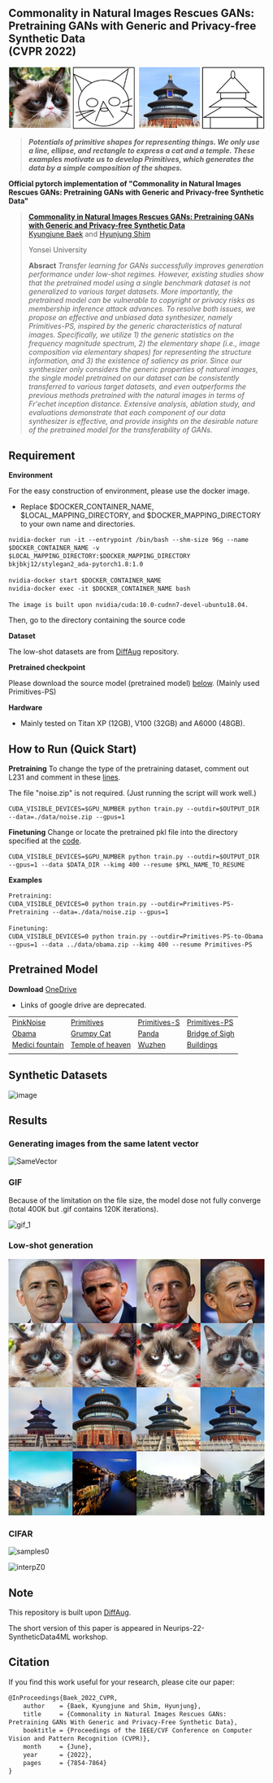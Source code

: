 ## Commonality in Natural Images Rescues GANs: Pretraining GANs with Generic and Privacy-free Synthetic Data<br/>(CVPR 2022)
![teaser2](./resrc/teaser-2.png)
> **_Potentials of primitive shapes for representing things. We only use a line, ellipse, and rectangle to express a cat and a temple. These examples motivate us to develop Primitives, which generates the data by a simple composition of the shapes._**

__Official pytorch implementation of "Commonality in Natural Images Rescues GANs: Pretraining GANs with Generic and Privacy-free Synthetic Data"__

> __[Commonality in Natural Images Rescues GANs: Pretraining GANs with Generic and Privacy-free Synthetic Data](https://arxiv.org/abs/2204.04950)__   
> [Kyungjune Baek](https://scholar.google.co.kr/citations?hl=ko&user=jC6P1pQAAAAJ) and [Hyunjung Shim](https://scholar.google.co.kr/citations?user=KB5XZGIAAAAJ&hl=ko)
>
> Yonsei University  
>  
> __Absract__ _Transfer learning for GANs successfully improves generation performance under low-shot regimes. However, existing studies show that the pretrained model using a single benchmark dataset is not generalized to various target datasets. More importantly, the pretrained model can be vulnerable to copyright or privacy risks as membership inference attack advances. To resolve both issues, we propose an effective and unbiased data synthesizer, namely Primitives-PS, inspired by the generic characteristics of natural images. Specifically, we utilize 1) the generic statistics on the frequency magnitude spectrum, 2) the elementary shape (i.e., image composition via elementary shapes) for representing the structure information, and 3) the existence of saliency as prior. Since our synthesizer only considers the generic properties of natural images, the single model pretrained on our dataset can be consistently transferred to various target datasets, and even outperforms the previous methods pretrained with the natural images in terms of Fr\'echet inception distance. Extensive analysis, ablation study, and evaluations demonstrate that each component of our data synthesizer is effective, and provide insights on the desirable nature of the pretrained model for the transferability of GANs._

## Requirement 
__Environment__

For the easy construction of environment, please use the docker image.

* Replace $DOCKER_CONTAINER_NAME, $LOCAL_MAPPING_DIRECTORY, and $DOCKER_MAPPING_DIRECTORY to your own name and directories.
```
nvidia-docker run -it --entrypoint /bin/bash --shm-size 96g --name $DOCKER_CONTAINER_NAME -v $LOCAL_MAPPING_DIRECTORY:$DOCKER_MAPPING_DIRECTORY bkjbkj12/stylegan2_ada-pytorch1.8:1.0

nvidia-docker start $DOCKER_CONTAINER_NAME
nvidia-docker exec -it $DOCKER_CONTAINER_NAME bash

The image is built upon nvidia/cuda:10.0-cudnn7-devel-ubuntu18.04.

```
Then, go to the directory containing the source code

__Dataset__

The low-shot datasets are from [DiffAug](https://github.com/mit-han-lab/data-efficient-gans) repository.

__Pretrained checkpoint__

Please download the source model (pretrained model) [below](#pretrained-model). (Mainly used Primitives-PS)

__Hardware__
* Mainly tested on Titan XP (12GB), V100 (32GB) and A6000 (48GB).

## How to Run (Quick Start)

__Pretraining__
To change the type of the pretraining dataset, comment out L231 and comment in these [lines](https://github.com/FriedRonaldo/Primitives-PS/blob/main/pretrain/noise_dataset.py#L227).

The file "noise.zip" is not required. (Just running the script will work well.)
```
CUDA_VISIBLE_DEVICES=$GPU_NUMBER python train.py --outdir=$OUTPUT_DIR --data=./data/noise.zip --gpus=1
```

__Finetuning__
Change or locate the pretrained pkl file into the directory specified at the [code](https://github.com/FriedRonaldo/Primitives-PS/blob/main/finetune/train.py#L345).
```
CUDA_VISIBLE_DEVICES=$GPU_NUMBER python train.py --outdir=$OUTPUT_DIR --gpus=1 --data $DATA_DIR --kimg 400 --resume $PKL_NAME_TO_RESUME
```

__Examples__
```
Pretraining:
CUDA_VISIBLE_DEVICES=0 python train.py --outdir=Primitives-PS-Pretraining --data=./data/noise.zip --gpus=1

Finetuning:
CUDA_VISIBLE_DEVICES=0 python train.py --outdir=Primitives-PS-to-Obama --gpus=1 --data ../data/obama.zip --kimg 400 --resume Primitives-PS
```

## Pretrained Model
__Download__
[OneDrive](https://1drv.ms/u/s!AprVWp5MreFV7TgjRxvICUabNBrL?e=sUQZeJ)
* Links of google drive are deprecated.

| | | | |
|-------------|------------|--|--|
|[PinkNoise](https://1drv.ms/u/s!AprVWp5MreFV7nXqfegqzSQRHmlu?e=2fszsT)|[Primitives](https://1drv.ms/u/s!AprVWp5MreFV7nHPjeB3RSlIdIoC?e=jUsMUe)|[Primitives-S](https://1drv.ms/u/s!AprVWp5MreFV8A-DXVj3tbS6rxMD?e=EagYn7)|[Primitives-PS](https://1drv.ms/u/s!AprVWp5MreFV8BD4FVMQZ82NZVaS?e=G6jVI0)|
|[Obama](https://1drv.ms/u/s!AprVWp5MreFV71BzpECy553HM0SJ?e=guAR0m)|[Grumpy Cat](https://1drv.ms/u/s!AprVWp5MreFV7iKC_LtkZWpgfUyh?e=fkejT7)|[Panda](https://1drv.ms/u/s!AprVWp5MreFV8A5D1alAaudftVGO?e=nc2lhw)|[Bridge of Sigh](https://1drv.ms/u/s!AprVWp5MreFV7iRntIJs4LUMxXxP?e=fadiCL)|
|[Medici fountain](https://1drv.ms/u/s!AprVWp5MreFV7m3dMslb1htPkszu?e=77Vj4Q)|[Temple of heaven](https://1drv.ms/u/s!AprVWp5MreFV70miU-Wc9BWWFQ_G?e=NroiBf)|[Wuzhen](https://1drv.ms/u/s!AprVWp5MreFV70eBLIo_UKKYTTte?e=v8YTJb)|[Buildings](https://1drv.ms/u/s!AprVWp5MreFV7jKGHs_2M3rdJEAe?e=iRWOX5)|
| | | | |

## Synthetic Datasets
![image](https://user-images.githubusercontent.com/23406491/159198716-2bf85f92-10d7-4710-ad5d-85da4a2c1893.png)

## Results
### Generating images from the same latent vector
![SameVector](./resrc/teaser-1.png)

### GIF
Because of the limitation on the file size, the model dose not fully converge (total 400K but .gif contains 120K iterations).

![gif_1](./resrc/PrimitivesPS_to_panda.gif) 

### Low-shot generation
![low-shot](./resrc/primitives-ps-low-shot.png)

### CIFAR
![samples0](https://user-images.githubusercontent.com/23406491/159199043-d047d61b-22f6-4262-b034-e8a6cd5cfbaa.jpg)

![interpZ0](https://user-images.githubusercontent.com/23406491/159199058-126ff706-3e25-4726-a1f7-906817e9227f.jpg)


## Note
This repository is built upon [DiffAug](https://github.com/mit-han-lab/data-efficient-gans).

The short version of this paper is appeared in Neurips-22-SyntheticData4ML workshop.

## Citation
If you find this work useful for your research, please cite our paper:
```
@InProceedings{Baek_2022_CVPR,
    author    = {Baek, Kyungjune and Shim, Hyunjung},
    title     = {Commonality in Natural Images Rescues GANs: Pretraining GANs With Generic and Privacy-Free Synthetic Data},
    booktitle = {Proceedings of the IEEE/CVF Conference on Computer Vision and Pattern Recognition (CVPR)},
    month     = {June},
    year      = {2022},
    pages     = {7854-7864}
}
```
